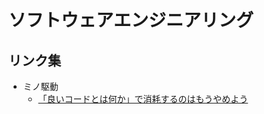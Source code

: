 # ソフトウェアエンジニアリング

## リンク集

* ミノ駆動
  * [「良いコードとは何か」で消耗するのはもうやめよう](https://developersblog.dmm.com/entry/2024/11/01/110000)
